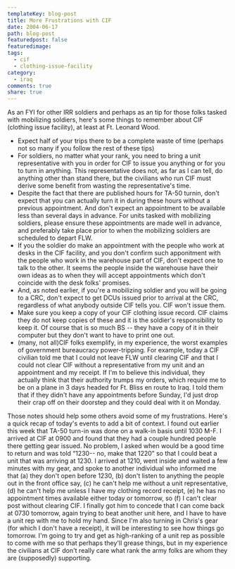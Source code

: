 ```yaml
---
templateKey: blog-post
title: More Frustrations with CIF
date: 2004-06-17
path: blog-post
featuredpost: false
featuredimage:
tags:
  - cif
  - clothing-issue-facility
category:
  - iraq
comments: true
share: true
---
```


As an FYI for other IRR soldiers and perhaps as an tip for those folks tasked with mobilizing soldiers, here's some things to remember about CIF (clothing issue facility), at least at Ft. Leonard Wood.

- Expect half of your trips there to be a complete waste of time (perhaps not so many if you follow the rest of these tips)
- For soldiers, no matter what your rank, you need to bring a unit representative with you in order for CIF to issue you anything or for you to turn in anything. This representative does not, as far as I can tell, do anything other than stand there, but the civilians who run CIF must derive some benefit from wasting the representative's time.
- Despite the fact that there are published hours for TA-50 turnin, don't expect that you can actually turn it in during these hours without a previous appointment. And don't expect an appointment to be available less than several days in advance. For units tasked with mobilizing soldiers, please ensure these appointments are made well in advance, and preferably take place prior to when the mobilizing soldiers are scheduled to depart FLW.
- If you the soldier do make an appointment with the people who work at desks in the CIF facility, and you don't confirm such apponitment with the people who work in the warehouse part of CIF, don't expect one to talk to the other. It seems the people inside the warehouse have their own ideas as to when they will accept appointments which don't coincide with the desk folks' promises.
- And, as noted earlier, if you're a mobilizing soldier and you will be going to a CRC, don't expect to get DCUs issued prior to arrival at the CRC, regardless of what anybody outside CIF tells you. CIF won't issue them.
- Make sure you keep a copy of your CIF clothing issue record. CIF claims they do not keep copies of these and it is the soldier's responsibility to keep it. Of course that is so much BS -- they have a copy of it in their computer but they don't want to have to print one out.
- (many, not all)CIF folks exemplify, in my experience, the worst examples of government bureaucracy power-tripping. For example, today a CIF civilian told me that I could not leave FLW until clearing CIF and that I could not clear CIF without a representative from my unit and an appointment and my receipt. If I'm to believe this individual, they actually think that their authority trumps my orders, which require me to be on a plane in 3 days headed for Ft. Bliss en route to Iraq. I told them that if they didn't have any appointments before Sunday, I'd just drop their crap off on their doorstep and they could deal with it on Monday.

Those notes should help some others avoid some of my frustrations. Here's a quick recap of today's events to add a bit of context. I found out earlier this week that TA-50 turn-in was done on a walk-in basis until 1030 M-F. I arrived at CIF at 0900 and found that they had a couple hundred people there getting gear issued. No problem, I asked when would be a good time to return and was told “1230-- no, make that 1220” so that I could beat a unit that was arriving at 1230. I arrived at 1210, went inside and waited a few minutes with my gear, and spoke to another individual who informed me that (a) they don't open before 1230, (b) don't listen to anything the people out in the front office say, (c) he can't help me without a unit representative, (d) he can't help me unless I have my clothing record receipt, (e) he has no appointment times available either today or tomorrow, so (f) I can't clear post without clearing CIF. I finally got him to concede that I can come back at 0730 tomorrow, again trying to beat another unit here, and I have to have a unit rep with me to hold my hand. Since I'm also turning in Chris's gear (for which I don't have a receipt), it will be interesting to see how things go tomorrow. I'm going to try and get as high-ranking of a unit rep as possible to come with me so that perhaps they'll grease things, but in my experience the civilians at CIF don't really care what rank the army folks are whom they are (supposedly) supporting.
